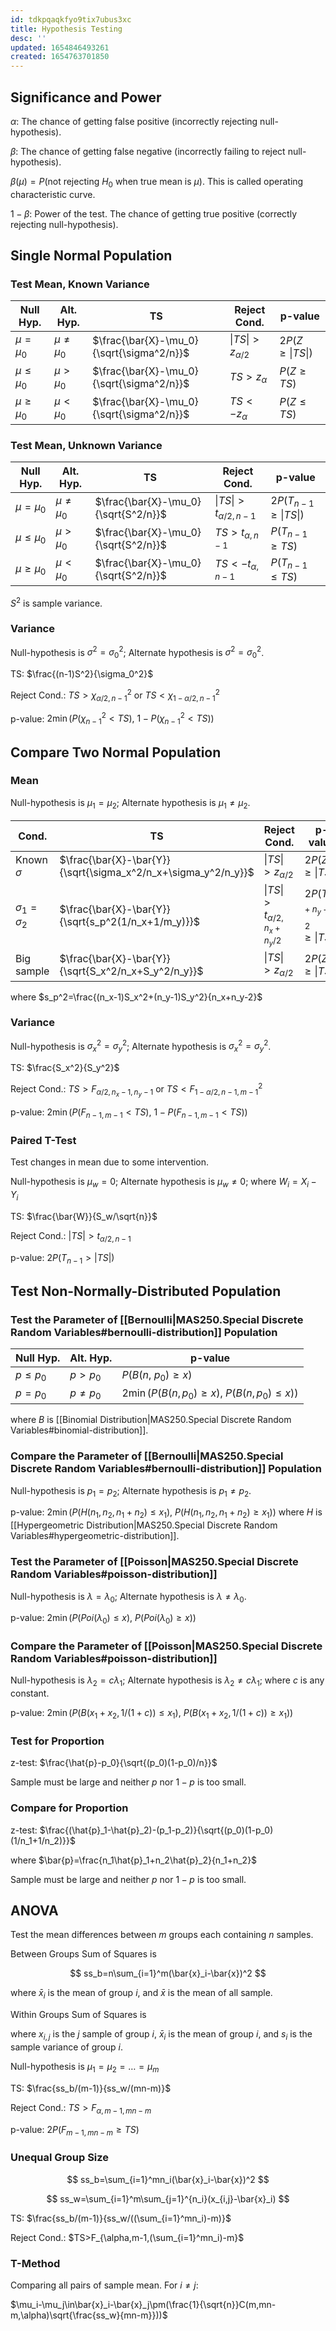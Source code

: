 ```yaml
---
id: tdkpqaqkfyo9tix7ubus3xc
title: Hypothesis Testing
desc: ''
updated: 1654846493261
created: 1654763701850
---
```


## Significance and Power

$\alpha$: The chance of getting false positive (incorrectly rejecting null-hypothesis).

$\beta$: The chance of getting false negative (incorrectly failing to reject null-hypothesis).

$\beta(\mu)=P(\text{not rejecting }H_0\text{ when true mean is }\mu)$. This is called operating characteristic curve.

$1-\beta$: Power of the test. The chance of getting true positive (correctly rejecting null-hypothesis).

## Single Normal Population

### Test Mean, Known Variance

| Null Hyp.     | Alt. Hyp.     | TS                                      | Reject Cond.                 | p-value                 |
| ------------- | ------------- | --------------------------------------- | ---------------------------- | ----------------------- |
| $\mu=\mu_0$   | $\mu\ne\mu_0$ | $\frac{\bar{X}-\mu_0}{\sqrt{\sigma^2/n}}$ | $\vert TS\vert>z_{\alpha/2}$ | $2P(Z\ge\vert TS\vert)$ |
| $\mu\le\mu_0$ | $\mu\gt\mu_0$ | $\frac{\bar{X}-\mu_0}{\sqrt{\sigma^2/n}}$ | $TS>z_{\alpha}$              | $P(Z\ge TS)$            |
| $\mu\ge\mu_0$ | $\mu\lt\mu_0$ | $\frac{\bar{X}-\mu_0}{\sqrt{\sigma^2/n}}$ | $TS<-z_{\alpha}$             | $P(Z\le TS)$            |

### Test Mean, Unknown Variance

| Null Hyp.     | Alt. Hyp.     | TS                                 | Reject Cond.                     | p-value                       |
| ------------- | ------------- | ---------------------------------- | -------------------------------- | ----------------------------- |
| $\mu=\mu_0$   | $\mu\ne\mu_0$ | $\frac{\bar{X}-\mu_0}{\sqrt{S^2/n}}$ | $\vert TS\vert>t_{\alpha/2,n-1}$ | $2P(T_{n-1}\ge\vert TS\vert)$ |
| $\mu\le\mu_0$ | $\mu\gt\mu_0$ | $\frac{\bar{X}-\mu_0}{\sqrt{S^2/n}}$ | $TS>t_{\alpha,n-1}$              | $P(T_{n-1}\ge TS)$            |
| $\mu\ge\mu_0$ | $\mu\lt\mu_0$ | $\frac{\bar{X}-\mu_0}{\sqrt{S^2/n}}$ | $TS<-t_{\alpha,n-1}$             | $P(T_{n-1}\le TS)$            |

$S^2$ is sample variance.

### Variance

Null-hypothesis is $\sigma^2=\sigma_0^2$; Alternate hypothesis is $\sigma^2=\sigma_0^2$.

TS: $\frac{(n-1)S^2}{\sigma_0^2}$

Reject Cond.: $TS>\chi^2_{\alpha/2,n-1}$ or $TS<\chi^2_{1-\alpha/2,n-1}$

p-value: $2\min(P(\chi^2_{n-1}<TS),\ 1-P(\chi^2_{n-1}<TS))$

## Compare Two Normal Population

### Mean

Null-hypothesis is $\mu_1=\mu_2$; Alternate hypothesis is $\mu_1\ne\mu_2$.

| Cond.               | TS                                                                                          | Reject Cond.                           | p-value                             |
| ------------------- | ------------------------------------------------------------------------------------------- | -------------------------------------- | ----------------------------------- |
| Known $\sigma$      | $\frac{\bar{X}-\bar{Y}}{\sqrt{\sigma_x^2/n_x+\sigma_y^2/n_y}}$                       | $\vert TS\vert>z_{\alpha/2}$           | $2P(Z\ge\vert TS\vert)$             |
| $\sigma_1=\sigma_2$ | $\frac{\bar{X}-\bar{Y}}{\sqrt{s_p^2(1/n_x+1/m_y)}}$ | $\vert TS\vert>t_{\alpha/2,n_x+n_y/2}$ | $2P(T_{n_x+n_y-2}\ge\vert TS\vert)$ |
| Big sample          | $\frac{\bar{X}-\bar{Y}}{\sqrt{S_x^2/n_x+S_y^2/n_y}}$                                 | $\vert TS\vert>z_{\alpha/2}$           | $2P(Z\ge\vert TS\vert)$             |

where $s_p^2=\frac{(n_x-1)S_x^2+(n_y-1)S_y^2}{n_x+n_y-2}$

### Variance

Null-hypothesis is $\sigma_x^2=\sigma_y^2$; Alternate hypothesis is $\sigma_x^2=\sigma_y^2$.

TS: $\frac{S_x^2}{S_y^2}$

Reject Cond.: $TS>F_{\alpha/2,n_x-1,n_y-1}$ or $TS<F^2_{1-\alpha/2,n-1,m-1}$

p-value: $2\min(P(F_{n-1,m-1}<TS),\ 1-P(F_{n-1,m-1}<TS))$

### Paired T-Test

Test changes in mean due to some intervention.

Null-hypothesis is $\mu_w=0$; Alternate hypothesis is $\mu_w\ne0$; where $W_i=X_i-Y_i$

TS: $\frac{\bar{W}}{S_w/\sqrt{n}}$

Reject Cond.: $|TS|>t_{\alpha/2,n-1}$

p-value: $2P(T_{n-1}>|TS|)$

## Test Non-Normally-Distributed Population

### Test the Parameter of [[Bernoulli|MAS250.Special Discrete Random Variables#bernoulli-distribution]] Population

| Null Hyp.  | Alt. Hyp.  | p-value                                      |
| ---------- | ---------- | -------------------------------------------- |
| $p\le p_0$ | $p>p_0$    | $P(B(n,\ p_0)\ge x)$                         |
| $p=p_0$    | $p\ne p_0$ | $2\min(P(B(n,p_0)\ge x),\ P(B(n,p_0)\le x))$ |

where $B$ is [[Binomial Distribution|MAS250.Special Discrete Random Variables#binomial-distribution]].

### Compare the Parameter of [[Bernoulli|MAS250.Special Discrete Random Variables#bernoulli-distribution]] Population

Null-hypothesis is $p_1=p_2$; Alternate hypothesis is $p_1\ne p_2$.

p-value: $2\min(P(H(n_1,n_2,n_1+n_2)\le x_1),\ P(H(n_1,n_2,n_1+n_2)\ge x_1))$ where $H$ is [[Hypergeometric Distribution|MAS250.Special Discrete Random Variables#hypergeometric-distribution]].

### Test the Parameter of [[Poisson|MAS250.Special Discrete Random Variables#poisson-distribution]]

Null-hypothesis is $\lambda=\lambda_0$; Alternate hypothesis is $\lambda\ne\lambda_0$.

p-value: $2\min(P(Poi(\lambda_0)\le x),\ P(Poi(\lambda_0)\ge x))$

### Compare the Parameter of [[Poisson|MAS250.Special Discrete Random Variables#poisson-distribution]]

Null-hypothesis is $\lambda_2=c\lambda_1$; Alternate hypothesis is $\lambda_2\ne c\lambda_1$; where $c$ is any constant.

p-value: $2\min(P(B(x_1+x_2,1/(1+c))\le x_1),\ P(B(x_1+x_2,1/(1+c))\ge x_1))$

### Test for Proportion

z-test: $\frac{\hat{p}-p_0}{\sqrt{(p_0)(1-p_0)/n}}$

Sample must be large and neither $p$ nor $1-p$ is too small.

### Compare for Proportion

z-test: $\frac{(\hat{p}_1-\hat{p}_2)-(p_1-p_2)}{\sqrt{(p_0)(1-p_0)(1/n_1+1/n_2)}}$

where $\bar{p}=\frac{n_1\hat{p}_1+n_2\hat{p}_2}{n_1+n_2}$

Sample must be large and neither $p$ nor $1-p$ is too small.

## ANOVA

Test the mean differences between $m$ groups each containing $n$ samples.

Between Groups Sum of Squares is

$$
ss_b=n\sum_{i=1}^m(\bar{x}_i-\bar{x})^2
$$

where $\bar{x}_i$ is the mean of group $i$, and $\bar{x}$ is the mean of all sample.

Within Groups Sum of Squares is



where $x_{i,j}$ is the $j$ sample of group $i$, $\bar{x}_i$ is the mean of group $i$, and $s_i$ is the sample variance of group $i$.

Null-hypothesis is $\mu_1=\mu_2=\ldots=\mu_m$

TS: $\frac{ss_b/(m-1)}{ss_w/(mn-m)}$

Reject Cond.: $TS>F_{\alpha,m-1,mn-m}$

p-value: $2P(F_{m-1,mn-m}\ge TS)$

### Unequal Group Size

$$
ss_b=\sum_{i=1}^mn_i(\bar{x}_i-\bar{x})^2
$$

$$
ss_w=\sum_{i=1}^m\sum_{j=1}^{n_i}(x_{i,j}-\bar{x}_i)
$$

TS: $\frac{ss_b/(m-1)}{ss_w/((\sum_{i=1}^mn_i)-m)}$

Reject Cond.: $TS>F_{\alpha,m-1,(\sum_{i=1}^mn_i)-m}$

### T-Method

Comparing all pairs of sample mean. For $i\ne j$:

$\mu_i-\mu_j\in\bar{x}_i-\bar{x}_j\pm(\frac{1}{\sqrt{n}}C(m,mn-m,\alpha)\sqrt{\frac{ss_w}{mn-m}}))$

